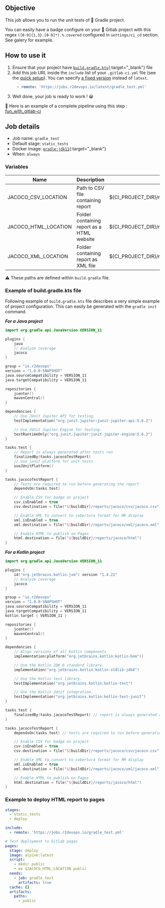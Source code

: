 ## Objective

This job allows you to run the unit tests of 🐘 Gradle project.

You can easily have a badge configure on your 🦊 Gitlab project with this regex `([0-9]{1,3}.[0-9]*).%.covered` configured in `settings/ci_cd` section. See galery for example.

## How to use it

1. Ensure that your project have
   [`build.gradle.kts`](https://docs.gradle.org/current/samples/sample_building_java_applications.html){:target="_blank"} 
   file
1. Add this job URL inside the `include` list of your `.gitlab-ci.yml` file (see the [quick setup](/use-the-hub/#quick-setup)). You can specify [a fixed version](#changelog) instead of `latest`.
    ```yaml
      - remote: 'https://jobs.r2devops.io/latest/gradle_test.yml'
    ```
1. Well done, your job is ready to work ! 😀

🔗 Here is an example of a complete pipeline using this step : [fun_with_gitlab-ci](https://gitlab.com/fun_with/fun-with-gitlab-ci/-/blob/master/.gitlab-ci.yml)


## Job details

* Job name: `gradle_test`
* Default stage: `static_tests`
* Docker image: [`gradle:jdk11`](https://hub.docker.com/_/gradle){:target="_blank"}
* When: `always`


### Variables

| Name | Description | Default |
| ---- | ----------- | ------- |
| JACOCO_CSV_LOCATION | Path to CSV file containing report | ${CI_PROJECT_DIR}/reports/jacoco/csv/jacoco.csv |
| JACOCO_HTML_LOCATION | Folder containing report as a HTML website | ${CI_PROJECT_DIR}/reports/jacoco/html |
| JACOCO_XML_LOCATION | Folder containing report as XML file | ${CI_PROJECT_DIR}/reports/jacoco/xml |

⚠️ These paths are defined within `build.gradle` file.

### Example of build.gradle.kts file

Following example of `build.gradle.kts` file describes a very simple example of project configuration.
This can easily be generated with the `gradle init` command.

***For a Java project***

```kotlin
import org.gradle.api.JavaVersion.VERSION_11

plugins {
    java
    // Analyze coverage
    jacoco
}

group = "io.r2devops"
version = "1.0.0-SNAPSHOT"
java.sourceCompatibility = VERSION_11
java.targetCompatibility = VERSION_11

repositories {
    jcenter()
    mavenCentral()
}

dependencies {
    // Use JUnit Jupiter API for testing.
    testImplementation("org.junit.jupiter:junit-jupiter-api:5.6.2")

    // Use JUnit Jupiter Engine for testing.
    testRuntimeOnly("org.junit.jupiter:junit-jupiter-engine:5.6.2")
}

tasks.test {
    // Report is always generated after tests run
    finalizedBy(tasks.jacocoTestReport)
    // Use junit platform for unit tests
    useJUnitPlatform()
}

tasks.jacocoTestReport {
    // Tests are required to run before generating the report
    dependsOn(tasks.test)

    // Enable CSV for badge on project
    csv.isEnabled = true
    csv.destination = file("${buildDir}/reports/jacoco/csv/jacoco.csv")

    // Enable XML to convert to cobertura format for MR display
    xml.isEnabled = true
    xml.destination = file("${buildDir}/reports/jacoco/xml/jacoco.xml")

    // Enable HTML to publish on Pages
    html.destination = file("${buildDir}/reports/jacoco/html")    
}

```

***For a Kotlin project***

```kotlin
import org.gradle.api.JavaVersion.VERSION_11

plugins {
    id("org.jetbrains.kotlin.jvm") version "1.4.21"
    // Analyze coverage
    jacoco
}

group = "io.r2devops"
version = "1.0.0-SNAPSHOT"
java.sourceCompatibility = VERSION_11
java.targetCompatibility = VERSION_11
kotlin.target { VERSION_11 }

repositories {
    jcenter()
    mavenCentral()
}

dependencies {
    // Align versions of all Kotlin components
    implementation(platform("org.jetbrains.kotlin:kotlin-bom"))

    // Use the Kotlin JDK 8 standard library.
    implementation("org.jetbrains.kotlin:kotlin-stdlib-jdk8")

    // Use the Kotlin test library.
    testImplementation("org.jetbrains.kotlin:kotlin-test")

    // Use the Kotlin JUnit integration.
    testImplementation("org.jetbrains.kotlin:kotlin-test-junit")
}

tasks.test {
    finalizedBy(tasks.jacocoTestReport) // report is always generated after tests run
}

tasks.jacocoTestReport {
    dependsOn(tasks.test) // tests are required to run before generating the report

    // Enable CSV for badge on project
    csv.isEnabled = true
    csv.destination = file("${buildDir}/reports/jacoco/csv/jacoco.csv")

    // Enable XML to convert to cobertura format for MR display
    xml.isEnabled = true
    xml.destination = file("${buildDir}/reports/jacoco/xml/jacoco.xml")

    // Enable HTML to publish on Pages
    html.destination = file("${buildDir}/reports/jacoco/html")
}

```

### Example to deploy HTML report to pages

```yaml
stages:
  - static_tests
  - deploy

include:
  - remote: 'https://jobs.r2devops.io/gradle_test.yml'

# Test deployment to Gitlab pages
pages:
  stage: deploy
  image: alpine:latest
  script:
    - mkdir public
    - mv $JACOCO_HTML_LOCATION public
  needs:
    - job: gradle_test
      artifacts: true
  cache: {}
  artifacts:
    paths:
      - public

```